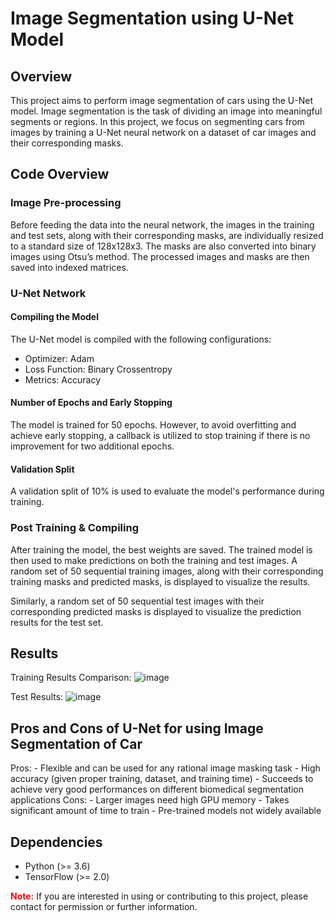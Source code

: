 # Image Segmentation using U-Net Model

## Overview
This project aims to perform image segmentation of cars using the U-Net model. Image segmentation is the task of dividing an image into meaningful segments or regions. In this project, we focus on segmenting cars from images by training a U-Net neural network on a dataset of car images and their corresponding masks.

## Code Overview
### Image Pre-processing
Before feeding the data into the neural network, the images in the training and test sets, along with their corresponding masks, are individually resized to a standard size of 128x128x3. The masks are also converted into binary images using Otsu’s method. The processed images and masks are then saved into indexed matrices.

### U-Net Network
#### Compiling the Model
The U-Net model is compiled with the following configurations:
- Optimizer: Adam
- Loss Function: Binary Crossentropy
- Metrics: Accuracy

#### Number of Epochs and Early Stopping
The model is trained for 50 epochs. However, to avoid overfitting and achieve early stopping, a callback is utilized to stop training if there is no improvement for two additional epochs.

#### Validation Split
A validation split of 10% is used to evaluate the model's performance during training.

### Post Training & Compiling
After training the model, the best weights are saved. The trained model is then used to make predictions on both the training and test images. A random set of 50 sequential training images, along with their corresponding training masks and predicted masks, is displayed to visualize the results.

Similarly, a random set of 50 sequential test images with their corresponding predicted masks is displayed to visualize the prediction results for the test set.

## Results
Training Results Comparison: 
 ![image](https://github.com/irfanali1995/Masters_Robotics-/assets/75564524/64fbdd28-3ab4-4be2-bf19-58180c5db16e)

Test Results:
 ![image](https://github.com/irfanali1995/Masters_Robotics-/assets/75564524/16e60b17-1ef5-4b07-9176-b6de1f87496e)

## Pros and Cons of U-Net for using Image Segmentation of Car
   Pros: 
      - Flexible and can be used for any rational image masking task
      - High accuracy (given proper training, dataset, and training time) 
      - Succeeds to achieve very good performances on different biomedical segmentation applications
   Cons:
      - Larger images need high GPU memory
      - Takes significant amount of time to train 
      - Pre-trained models not widely available

## Dependencies
- Python (>= 3.6)
- TensorFlow (>= 2.0)


**<span style="color:red;">Note:</span>** If you are interested in using or contributing to this project, please contact for permission or further information.


